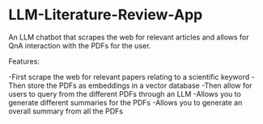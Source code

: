 # LLM-Literature-Review-App
An LLM chatbot that scrapes the web for relevant articles and allows for QnA interaction with the PDFs for the user.

Features:

-First scrape the web for relevant papers relating to a scientific keyword
-Then store the PDFs as embeddings in a vector database
-Then allow for users to query from the different PDFs through an LLM
-Allows you to generate different summaries for the PDFs
-Allows you to generate an overall summary from all the PDFs 

